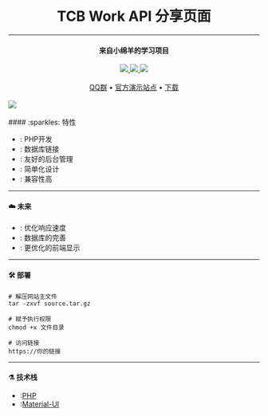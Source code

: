 # <center>TCB Work API 分享页面</center>
***
#### <center>来自小绵羊的学习项目</center>
<center>
<a href="https://github.com/znc15/TCB-Work-API">
    <img src="https://img.shields.io/github/v/release/znc15/TCB-Work-API?include_prereleases&style=flat" />
</a>
<a href="https://github.com/znc15/TCB-Work-API/release">
    <img src="https://img.shields.io/github/downloads/znc15/TCB-Work-API/total"/>
</a>
<a href="https://github.com/znc15/TCB-Work-API">
    <img src="https://img.shields.io/github/license/znc15/TCB-Work-API"/>
</a>
</center>
<br>
<center>
<a href="https://jq.qq.com/?_wv=1027&k=ySiFVduK">QQ群</a>
•
<a href="https://apimoe.lol">官方演示站点</a>
•
<a href="https://github.com/znc15/TCB-Work-API/releases">下载</a>
</center>
<br>
<a href="https://github.com/znc15/TCB-Work-API">
    <img src="https://cos.cdn.image.tcbmc.cc/uploads/2022/12/07/6390ad36b13bd.png"/>
</a>
<br>
<br>
#### :sparkles: 特性

* : PHP开发
* : 数据库链接
* : 友好的后台管理
* : 简单化设计
* : 兼容性高

***
#### :cloud: 未来
* : 优化响应速度
* : 数据库的完善
* : 更优化的前端显示

***
#### :hammer_and_wrench: 部署
```shell
# 解压网站主文件
tar -zxvf source.tar.gz

# 赋予执行权限
chmod +x 文件目录

# 访问链接
https://你的链接
```
***
#### :alembic: 技术栈
* :[PHP](https://www.php.net/)
* :[Material-UI](https://github.com/mui-org/material-ui)